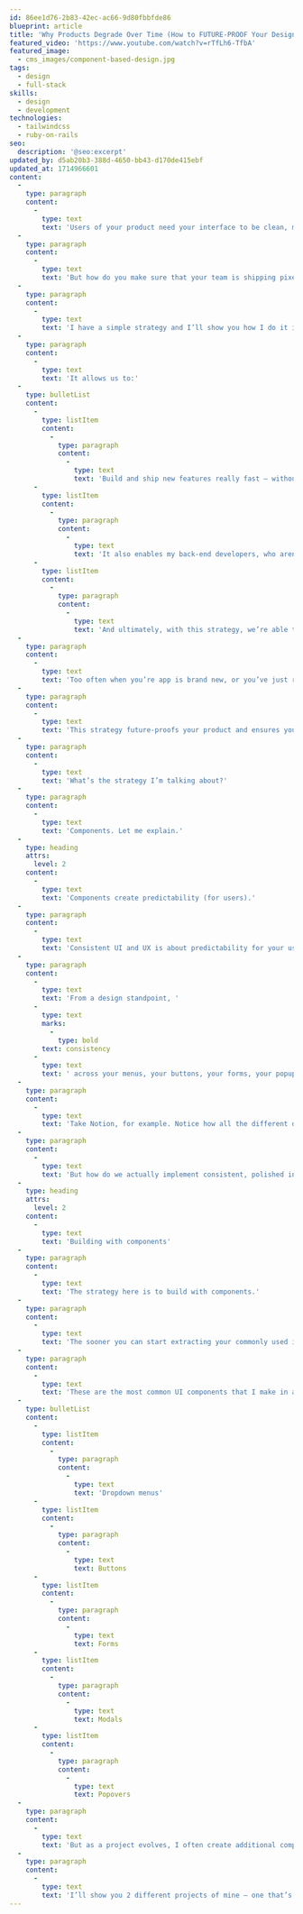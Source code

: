 ```yaml
---
id: 86ee1d76-2b83-42ec-ac66-9d80fbbfde86
blueprint: article
title: 'Why Products Degrade Over Time (How to FUTURE-PROOF Your Designs)'
featured_video: 'https://www.youtube.com/watch?v=rTfLh6-TfbA'
featured_image:
  - cms_images/component-based-design.jpg
tags:
  - design
  - full-stack
skills:
  - design
  - development
technologies:
  - tailwindcss
  - ruby-on-rails
seo:
  description: '@seo:excerpt'
updated_by: d5ab20b3-388d-4650-bb43-d170de415ebf
updated_at: 1714966601
content:
  -
    type: paragraph
    content:
      -
        type: text
        text: 'Users of your product need your interface to be clean, modern, intuitive and easy-to-use. These days, UI and UX is critical for getting customers to adopt your product and stick with it.'
  -
    type: paragraph
    content:
      -
        type: text
        text: 'But how do you make sure that your team is shipping pixel-perfect user interfaces all of the time?'
  -
    type: paragraph
    content:
      -
        type: text
        text: 'I have a simple strategy and I’ll show you how I do it in my projects.'
  -
    type: paragraph
    content:
      -
        type: text
        text: 'It allows us to:'
  -
    type: bulletList
    content:
      -
        type: listItem
        content:
          -
            type: paragraph
            content:
              -
                type: text
                text: 'Build and ship new features really fast — without extensive rounds of design mockups and front-end development cycles.'
      -
        type: listItem
        content:
          -
            type: paragraph
            content:
              -
                type: text
                text: 'It also enables my back-end developers, who aren’t designers, to be able to ship finished, polished, user-interfaces.'
      -
        type: listItem
        content:
          -
            type: paragraph
            content:
              -
                type: text
                text: 'And ultimately, with this strategy, we’re able to keep our UI consistent for users across the entire app.'
  -
    type: paragraph
    content:
      -
        type: text
        text: 'Too often when you’re app is brand new, or you’ve just rolled out a fresh redesign, the interface is nice and sleek in those early days. But over time, as more features are added to the product, the interface degrades, it becomes inconsistent and things start falling apart.'
  -
    type: paragraph
    content:
      -
        type: text
        text: 'This strategy future-proofs your product and ensures your nice, well-designend UI can remain consistent through many iterations and new feature development.'
  -
    type: paragraph
    content:
      -
        type: text
        text: 'What’s the strategy I’m talking about?'
  -
    type: paragraph
    content:
      -
        type: text
        text: 'Components. Let me explain.'
  -
    type: heading
    attrs:
      level: 2
    content:
      -
        type: text
        text: 'Components create predictability (for users).'
  -
    type: paragraph
    content:
      -
        type: text
        text: 'Consistent UI and UX is about predictability for your users. You want the interface to be clean and intuitive for users to learn. But more importantly, you want it to feel familiar and you want users to quickly advance themselves to becoming power-users.'
  -
    type: paragraph
    content:
      -
        type: text
        text: 'From a design standpoint, '
      -
        type: text
        marks:
          -
            type: bold
        text: consistency
      -
        type: text
        text: ' across your menus, your buttons, your forms, your popups, and all the common components that make up your app’s interface is key.'
  -
    type: paragraph
    content:
      -
        type: text
        text: 'Take Notion, for example. Notice how all the different dropdown menus across the app share a similar strucutre, look and feel — while still accommodating small differences based on the use-case.'
  -
    type: paragraph
    content:
      -
        type: text
        text: 'But how do we actually implement consistent, polished interfaces throughout development? How do we ensure that our fresh designs that we create today will remain intact when we add 50 new features later this year?'
  -
    type: heading
    attrs:
      level: 2
    content:
      -
        type: text
        text: 'Building with components'
  -
    type: paragraph
    content:
      -
        type: text
        text: 'The strategy here is to build with components.'
  -
    type: paragraph
    content:
      -
        type: text
        text: 'The sooner you can start extracting your commonly used interface elememts to reuseable components, the better.'
  -
    type: paragraph
    content:
      -
        type: text
        text: 'These are the most common UI components that I make in all my projects:'
  -
    type: bulletList
    content:
      -
        type: listItem
        content:
          -
            type: paragraph
            content:
              -
                type: text
                text: 'Dropdown menus'
      -
        type: listItem
        content:
          -
            type: paragraph
            content:
              -
                type: text
                text: Buttons
      -
        type: listItem
        content:
          -
            type: paragraph
            content:
              -
                type: text
                text: Forms
      -
        type: listItem
        content:
          -
            type: paragraph
            content:
              -
                type: text
                text: Modals
      -
        type: listItem
        content:
          -
            type: paragraph
            content:
              -
                type: text
                text: Popovers
  -
    type: paragraph
    content:
      -
        type: text
        text: 'But as a project evolves, I often create additional components.'
  -
    type: paragraph
    content:
      -
        type: text
        text: 'I’ll show you 2 different projects of mine — one that’s brand new and another that’s a few years to show you how my use of components evolves over the lifetime of a product.'
---
```

